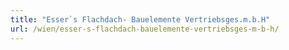 ```yaml
---
title: "Esser`s Flachdach- Bauelemente Vertriebsges.m.b.H"
url: /wien/esser-s-flachdach-bauelemente-vertriebsges-m-b-h/
---
```

